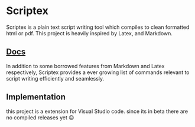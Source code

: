 # Scriptex

Scriptex is a plain text script writing tool which compiles to clean formatted html or pdf. This project is heavily inspired by Latex, and Markdown. 

## [Docs](Scriptex/docs.md)

In addition to some borrowed features from Markdown and Latex respectively, Scriptex provides a ever growing list of commands relevant to script writing efficiently and seamlessly.

## Implementation

this project is a extension for Visual Studio code. since its in beta there are no compiled releases yet ☹️


